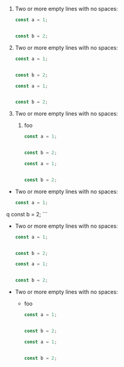 1.  Two or more empty lines with no spaces:

    ```js
    const a = 1;


    const b = 2;
    ```

2.  Two or more empty lines with no spaces:

    ```js
    const a = 1;


    const b = 2;
    ```

    ```js
    const a = 1;


    const b = 2;
    ```

3.  Two or more empty lines with no spaces:
    1. foo
        ```js
        const a = 1;


        const b = 2;
        ```

        ```js
        const a = 1;


        const b = 2;
        ```

- Two or more empty lines with no spaces:

    ```js
    const a = 1;

q
    const b = 2;
    ```

- Two or more empty lines with no spaces:

    ```js
    const a = 1;


    const b = 2;
    ```

    ```js
    const a = 1;


    const b = 2;
    ```

- Two or more empty lines with no spaces:
    - foo
        ```js
        const a = 1;


        const b = 2;
        ```

        ```js
        const a = 1;


        const b = 2;
        ```
